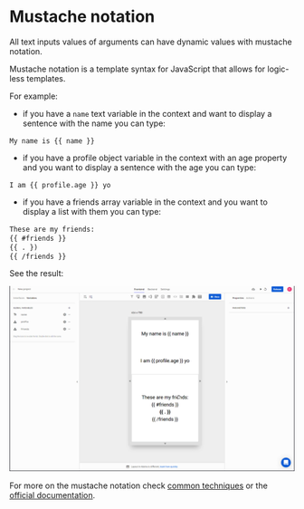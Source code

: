 # Mustache notation

All text inputs values of arguments can have dynamic values with mustache notation. 

Mustache notation is a template syntax for JavaScript that allows for logic-less templates.

For example:

* if you have a `name` text variable in the context and want to display a sentence with the name you can type:

```text
My name is {{ name }}
```

* if you have a profile object variable in the context with an age property and you want to display a sentence with the age you can type:

```text
I am {{ profile.age }} yo
```

* if you have a friends array variable in the context and you want to display a list with them you can type:

```text
These are my friends:
{{ #friends }}
{{ . })
{{ /friends }}
```

See the result:

![](../../../../.gitbook/assets/mustache.gif)

For more on the mustache notation check [common techniques](../../../../tutorials/common-tecniques/) or the [official documentation](https://github.com/janl/mustache.js).

